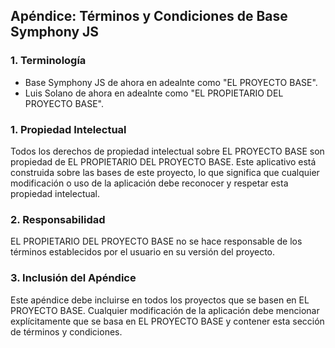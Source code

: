 ## Apéndice: Términos y Condiciones de Base Symphony JS

### 1. Terminología

- Base Symphony JS de ahora en adealnte como "EL PROYECTO BASE".
- Luis Solano de ahora en adealnte como "EL PROPIETARIO DEL PROYECTO BASE".

### 1. Propiedad Intelectual

Todos los derechos de propiedad intelectual sobre EL PROYECTO BASE son propiedad de EL PROPIETARIO DEL PROYECTO BASE. Este aplicativo está construida sobre las bases de este proyecto, lo que significa que cualquier modificación o uso de la aplicación debe reconocer y respetar esta propiedad intelectual.

### 2. Responsabilidad

EL PROPIETARIO DEL PROYECTO BASE no se hace responsable de los términos establecidos por el usuario en su versión del proyecto.

### 3. Inclusión del Apéndice

Este apéndice debe incluirse en todos los proyectos que se basen en EL PROYECTO BASE. Cualquier modificación de la aplicación debe mencionar explícitamente que se basa en EL PROYECTO BASE y contener esta sección de términos y condiciones.
